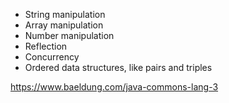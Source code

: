 * String manipulation
* Array manipulation
* Number manipulation
* Reflection
* Concurrency
* Ordered data structures, like pairs and triples

https://www.baeldung.com/java-commons-lang-3